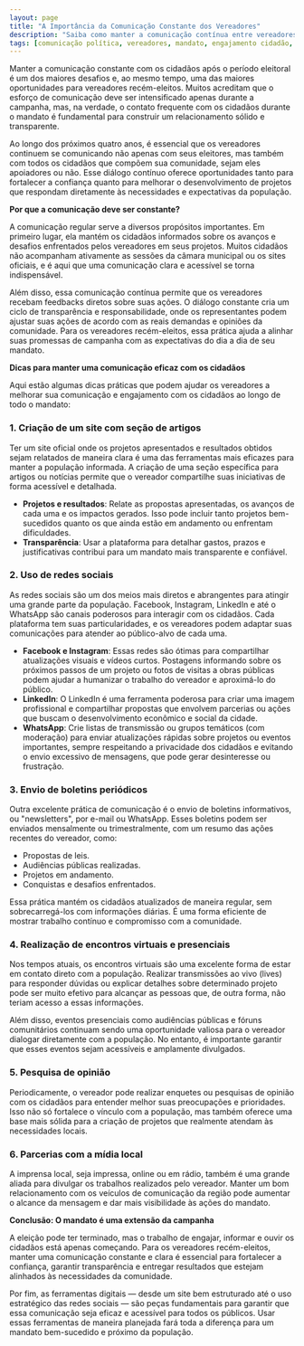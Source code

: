 ```yaml
---
layout: page  
title: "A Importância da Comunicação Constante dos Vereadores"  
description: "Saiba como manter a comunicação contínua entre vereadores e cidadãos, garantindo transparência e engajamento durante o mandato."  
tags: [comunicação política, vereadores, mandato, engajamento cidadão, transparência política, redes sociais para políticos, whatsapp, boletins informativos]  
---
```


Manter a comunicação constante com os cidadãos após o período eleitoral é um dos maiores desafios e, ao mesmo tempo, uma das maiores oportunidades para vereadores recém-eleitos. Muitos acreditam que o esforço de comunicação deve ser intensificado apenas durante a campanha, mas, na verdade, o contato frequente com os cidadãos durante o mandato é fundamental para construir um relacionamento sólido e transparente.

Ao longo dos próximos quatro anos, é essencial que os vereadores continuem se comunicando não apenas com seus eleitores, mas também com todos os cidadãos que compõem sua comunidade, sejam eles apoiadores ou não. Esse diálogo contínuo oferece oportunidades tanto para fortalecer a confiança quanto para melhorar o desenvolvimento de projetos que respondam diretamente às necessidades e expectativas da população.

**Por que a comunicação deve ser constante?**

A comunicação regular serve a diversos propósitos importantes. Em primeiro lugar, ela mantém os cidadãos informados sobre os avanços e desafios enfrentados pelos vereadores em seus projetos. Muitos cidadãos não acompanham ativamente as sessões da câmara municipal ou os sites oficiais, e é aqui que uma comunicação clara e acessível se torna indispensável.

Além disso, essa comunicação contínua permite que os vereadores recebam feedbacks diretos sobre suas ações. O diálogo constante cria um ciclo de transparência e responsabilidade, onde os representantes podem ajustar suas ações de acordo com as reais demandas e opiniões da comunidade. Para os vereadores recém-eleitos, essa prática ajuda a alinhar suas promessas de campanha com as expectativas do dia a dia de seu mandato.

**Dicas para manter uma comunicação eficaz com os cidadãos**

Aqui estão algumas dicas práticas que podem ajudar os vereadores a melhorar sua comunicação e engajamento com os cidadãos ao longo de todo o mandato:

### 1. **Criação de um site com seção de artigos**
Ter um site oficial onde os projetos apresentados e resultados obtidos sejam relatados de maneira clara é uma das ferramentas mais eficazes para manter a população informada. A criação de uma seção específica para artigos ou notícias permite que o vereador compartilhe suas iniciativas de forma acessível e detalhada. 

- **Projetos e resultados**: Relate as propostas apresentadas, os avanços de cada uma e os impactos gerados. Isso pode incluir tanto projetos bem-sucedidos quanto os que ainda estão em andamento ou enfrentam dificuldades.
- **Transparência**: Usar a plataforma para detalhar gastos, prazos e justificativas contribui para um mandato mais transparente e confiável.

### 2. **Uso de redes sociais**
As redes sociais são um dos meios mais diretos e abrangentes para atingir uma grande parte da população. Facebook, Instagram, LinkedIn e até o WhatsApp são canais poderosos para interagir com os cidadãos. Cada plataforma tem suas particularidades, e os vereadores podem adaptar suas comunicações para atender ao público-alvo de cada uma.

- **Facebook e Instagram**: Essas redes são ótimas para compartilhar atualizações visuais e vídeos curtos. Postagens informando sobre os próximos passos de um projeto ou fotos de visitas a obras públicas podem ajudar a humanizar o trabalho do vereador e aproximá-lo do público.
- **LinkedIn**: O LinkedIn é uma ferramenta poderosa para criar uma imagem profissional e compartilhar propostas que envolvem parcerias ou ações que buscam o desenvolvimento econômico e social da cidade.
- **WhatsApp**: Crie listas de transmissão ou grupos temáticos (com moderação) para enviar atualizações rápidas sobre projetos ou eventos importantes, sempre respeitando a privacidade dos cidadãos e evitando o envio excessivo de mensagens, que pode gerar desinteresse ou frustração.

### 3. **Envio de boletins periódicos**
Outra excelente prática de comunicação é o envio de boletins informativos, ou "newsletters", por e-mail ou WhatsApp. Esses boletins podem ser enviados mensalmente ou trimestralmente, com um resumo das ações recentes do vereador, como:
- Propostas de leis.
- Audiências públicas realizadas.
- Projetos em andamento.
- Conquistas e desafios enfrentados.

Essa prática mantém os cidadãos atualizados de maneira regular, sem sobrecarregá-los com informações diárias. É uma forma eficiente de mostrar trabalho contínuo e compromisso com a comunidade.

### 4. **Realização de encontros virtuais e presenciais**
Nos tempos atuais, os encontros virtuais são uma excelente forma de estar em contato direto com a população. Realizar transmissões ao vivo (lives) para responder dúvidas ou explicar detalhes sobre determinado projeto pode ser muito efetivo para alcançar as pessoas que, de outra forma, não teriam acesso a essas informações.

Além disso, eventos presenciais como audiências públicas e fóruns comunitários continuam sendo uma oportunidade valiosa para o vereador dialogar diretamente com a população. No entanto, é importante garantir que esses eventos sejam acessíveis e amplamente divulgados.

### 5. **Pesquisa de opinião**
Periodicamente, o vereador pode realizar enquetes ou pesquisas de opinião com os cidadãos para entender melhor suas preocupações e prioridades. Isso não só fortalece o vínculo com a população, mas também oferece uma base mais sólida para a criação de projetos que realmente atendam às necessidades locais.

### 6. **Parcerias com a mídia local**
A imprensa local, seja impressa, online ou em rádio, também é uma grande aliada para divulgar os trabalhos realizados pelo vereador. Manter um bom relacionamento com os veículos de comunicação da região pode aumentar o alcance da mensagem e dar mais visibilidade às ações do mandato.

**Conclusão: O mandato é uma extensão da campanha**

A eleição pode ter terminado, mas o trabalho de engajar, informar e ouvir os cidadãos está apenas começando. Para os vereadores recém-eleitos, manter uma comunicação constante e clara é essencial para fortalecer a confiança, garantir transparência e entregar resultados que estejam alinhados às necessidades da comunidade.

Por fim, as ferramentas digitais — desde um site bem estruturado até o uso estratégico das redes sociais — são peças fundamentais para garantir que essa comunicação seja eficaz e acessível para todos os públicos. Usar essas ferramentas de maneira planejada fará toda a diferença para um mandato bem-sucedido e próximo da população.
